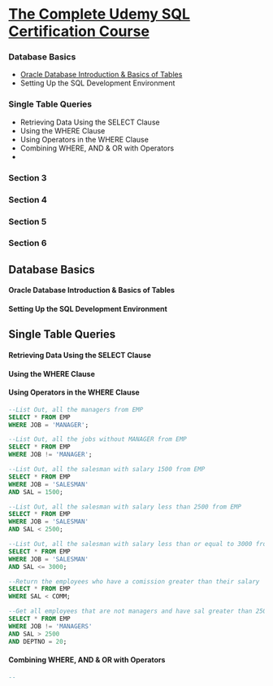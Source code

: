 
[The Complete Udemy SQL Certification Course](https://www.udemy.com/the-complete-oracle-sql-certification-course/learn/v4/content)
======

### Database Basics
  * <a href='#1'>Oracle Database Introduction & Basics of Tables</a>
  * Setting Up the SQL Development Environment
  
### Single Table Queries
  * Retrieving Data Using the SELECT Clause
  * Using the WHERE Clause 
  * Using Operators in the WHERE Clause
  * Combining WHERE, AND & OR with Operators
  *

### Section 3

### Section 4

### Section 5

### Section 6

Database Basics
------

#### <h4 id='1'>Oracle Database Introduction & Basics of Tables</h4>

#### Setting Up the SQL Development Environment

Single Table Queries
------

#### Retrieving Data Using the SELECT Clause

#### Using the WHERE Clause

#### Using Operators in the WHERE Clause

```SQL
--List Out, all the managers from EMP
SELECT * FROM EMP
WHERE JOB = 'MANAGER';
```

```SQL
--List Out, all the jobs without MANAGER from EMP
SELECT * FROM EMP
WHERE JOB != 'MANAGER';
```

```SQL
--List Out, all the salesman with salary 1500 from EMP
SELECT * FROM EMP
WHERE JOB = 'SALESMAN'
AND SAL = 1500;
```

```SQL
--List Out, all the salesman with salary less than 2500 from EMP
SELECT * FROM EMP
WHERE JOB = 'SALESMAN'
AND SAL < 2500;
```

```SQL
--List Out, all the salesman with salary less than or equal to 3000 from EMP
SELECT * FROM EMP
WHERE JOB = 'SALESMAN'
AND SAL <= 3000;
```

```SQL
--Return the employees who have a comission greater than their salary
SELECT * FROM EMP
WHERE SAL < COMM;
```

```SQL
--Get all employees that are not managers and have sal greater than 2500 and also work in dep no#20
SELECT * FROM EMP
WHERE JOB != 'MANAGERS' 
AND SAL > 2500
AND DEPTNO = 20;
```

#### Combining WHERE, AND & OR with Operators

```SQL
--

```
